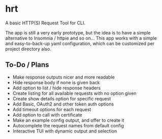 # hrt

A basic HTTP(S) Request Tool for CLI.

The app is still a very early prototype, but the idea is to have a simple alternative to Insomnia / httpie and so on...
This app works with a simple and easy-to-back-up yaml configuration, which can be customized per project directory also.

## To-Do / Plans

- Make response outputs nicer and more readable
- Hide response body if none is given back
- Add option to list / hide response headers
- Create listing for all available requests with no option given
- Create show details option for specific request
- Add Basic, OAuth2 and other token auth options
- Add timeout options for each request
- Add option to call with certificate
- Make an example config output, and offer to create it
- Autocomplete the request names from default config
- Interactive TUI with dynamic output and selection
